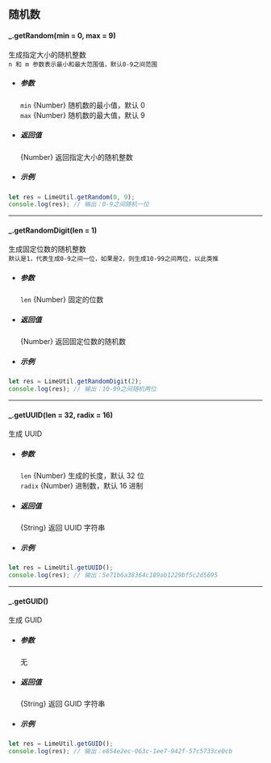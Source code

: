 ## 随机数

#### \_.getRandom(min = 0, max = 9)

生成指定大小的随机整数  
`n 和 m 参数表示最小和最大范围值，默认0-9之间范围`

- ##### 参数

  `min` {Number} 随机数的最小值，默认 0  
  `max` {Number} 随机数的最大值，默认 9

- ##### 返回值

  {Number} 返回指定大小的随机整数

- ##### 示例

```javascript
let res = LimeUtil.getRandom(0, 9);
console.log(res); // 输出：0-9之间随机一位
```

---

#### \_.getRandomDigit(len = 1)

生成固定位数的随机整数  
`默认是1，代表生成0-9之间一位，如果是2，则生成10-99之间两位，以此类推`

- ##### 参数

  `len` {Number} 固定的位数

- ##### 返回值

  {Number} 返回固定位数的随机数

- ##### 示例

```javascript
let res = LimeUtil.getRandomDigit(2);
console.log(res); // 输出：10-99之间随机两位
```

---

#### \_.getUUID(len = 32, radix = 16)

生成 UUID

- ##### 参数

  `len` {Number} 生成的长度，默认 32 位  
  `radix` {Number} 进制数，默认 16 进制

- ##### 返回值

  {String} 返回 UUID 字符串

- ##### 示例

```javascript
let res = LimeUtil.getUUID();
console.log(res); // 输出：5e71b6a38364c189ab1229bf5c2d5695
```

---

#### \_.getGUID()

生成 GUID

- ##### 参数

  无

- ##### 返回值

  {String} 返回 GUID 字符串

- ##### 示例

```javascript
let res = LimeUtil.getGUID();
console.log(res); // 输出：e854e2ec-063c-1ee7-942f-57c5733ce0cb
```
